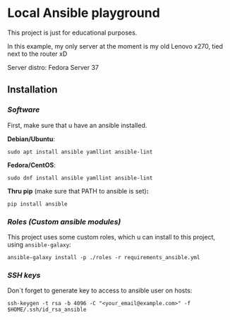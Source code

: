 # Local Ansible playground

This project is just for educational purposes.

In this example, my only server at the moment is my old Lenovo x270, tied next to the router xD

Server distro: Fedora Server 37

## **Installation**

### ***Software***

First, make sure that u have an ansible installed.

**Debian/Ubuntu**:

```(bash)
sudo apt install ansible yamllint ansible-lint
```

**Fedora/CentOS**:

```(bash)
sudo dnf install ansible yamllint ansible-lint
```

**Thru pip** (make sure that PATH to ansible is set)**:**

```(bash)
pip install ansible
```

### ***Roles (Custom ansible modules)***

This project uses some custom roles, which u can install to this project, using `ansible-galaxy`:

```(bash)
ansible-galaxy install -p ./roles -r requirements_ansible.yml
```

### ***SSH keys***

Don`t forget to generate key to access to ansible user on hosts:

```(bash)
ssh-keygen -t rsa -b 4096 -C "<your_email@example.com>" -f $HOME/.ssh/id_rsa_ansible
```
